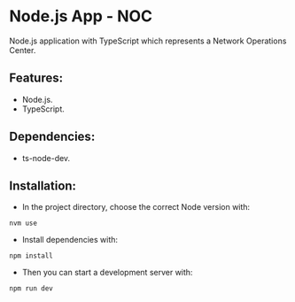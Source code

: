 # Node.js App - NOC

Node.js application with TypeScript which represents a Network Operations Center.

## Features:

- Node.js.
- TypeScript.

## Dependencies:

- ts-node-dev.

## Installation:

- In the project directory, choose the correct Node version with:

```
nvm use
```

- Install dependencies with:

```
npm install
```

- Then you can start a development server with:

```
npm run dev
```
